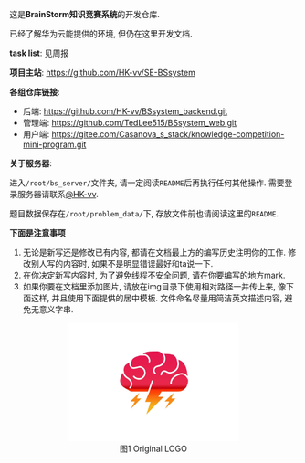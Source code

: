 这是**BrainStorm知识竞赛系统**的开发仓库.

已经了解华为云能提供的环境, 但仍在这里开发文档.

**task list**: 见周报

**项目主站**: https://github.com/HK-vv/SE-BSsystem

**各组仓库链接**:

- 后端: https://github.com/HK-vv/BSsystem_backend.git
- 管理端: https://github.com/TedLee515/BSsystem_web.git
- 用户端: https://gitee.com/Casanova_s_stack/knowledge-competition-mini-program.git

**关于服务器**:

进入`/root/bs_server/`文件夹, 请一定阅读`README`后再执行任何其他操作. 需要登录服务器请联系[@HK-vv](https://github.com/HK-vv).

题目数据保存在`/root/problem_data/`下, 存放文件前也请阅读这里的`README`.

**下面是注意事项**

1. 无论是新写还是修改已有内容, 都请在文档最上方的编写历史注明你的工作. 修改别人写的内容时, 如果不是明显错误最好和ta说一下.
2. 在你决定新写内容时, 为了避免线程不安全问题, 请在你要编写的地方mark.
3. 如果你要在文档里添加图片, 请放在img目录下使用相对路径一并传上来, 像下面这样, 并且使用下面提供的居中模板. 文件命名尽量用简洁英文描述内容, 避免无意义字串.

<div>			<!--块级封装-->
    <center>	<!--将图片和文字居中-->
    <img src="img\brain-storm-logo.jpg" alt="brain-storm-logo" style="zoom:30%;" />
    <br>		<!--换行-->
    图1 Original LOGO	<!--标题-->
    </center>
</div>


